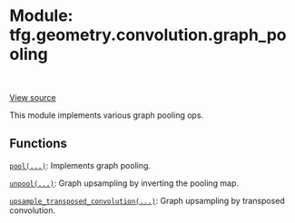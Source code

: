 <div itemscope itemtype="http://developers.google.com/ReferenceObject">
<meta itemprop="name" content="tfg.geometry.convolution.graph_pooling" />
<meta itemprop="path" content="Stable" />
</div>

# Module: tfg.geometry.convolution.graph_pooling

<!-- Insert buttons and diff -->

<table class="tfo-notebook-buttons tfo-api" align="left">
</table>

<a target="_blank" href="https://github.com/tensorflow/graphics/blob/master/tensorflow_graphics/geometry/convolution/graph_pooling.py">View source</a>



This module implements various graph pooling ops.



## Functions

[`pool(...)`](../../../tfg/geometry/convolution/graph_pooling/pool.md): Implements graph pooling.

[`unpool(...)`](../../../tfg/geometry/convolution/graph_pooling/unpool.md): Graph upsampling by inverting the pooling map.

[`upsample_transposed_convolution(...)`](../../../tfg/geometry/convolution/graph_pooling/upsample_transposed_convolution.md): Graph upsampling by transposed convolution.

